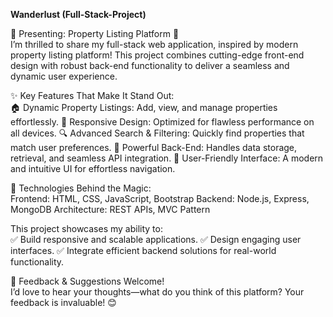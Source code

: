 **Wanderlust (Full-Stack-Project)** 

🌟 Presenting: Property Listing Platform 🏡       
I’m thrilled to share my full-stack web application, inspired by modern property listing platform! 
This project combines cutting-edge front-end design with robust back-end functionality to deliver a seamless and dynamic user experience.

✨ Key Features That Make It Stand Out:      
🏠 Dynamic Property Listings: Add, view, and manage properties effortlessly.
📱 Responsive Design: Optimized for flawless performance on all devices.
🔍 Advanced Search & Filtering: Quickly find properties that match user preferences.
💾 Powerful Back-End: Handles data storage, retrieval, and seamless API integration.
🌟 User-Friendly Interface: A modern and intuitive UI for effortless navigation.

🔧 Technologies Behind the Magic:        
Frontend: HTML, CSS, JavaScript, Bootstrap
Backend: Node.js, Express, MongoDB
Architecture: REST APIs, MVC Pattern

This project showcases my ability to:       
✅ Build responsive and scalable applications.
✅ Design engaging user interfaces.
✅ Integrate efficient backend solutions for real-world functionality.

💬 Feedback & Suggestions Welcome!         
I’d love to hear your thoughts—what do you think of this platform? Your feedback is invaluable! 😊

